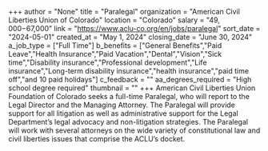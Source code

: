 +++
author = "None"
title = "Paralegal"
organization = "American Civil Liberties Union of Colorado"
location = "Colorado"
salary = "$49,000-$67,000"
link = "https://www.aclu-co.org/en/jobs/paralegal"
sort_date = "2024-05-01"
created_at = "May 1, 2024"
closing_date = "June 30, 2024"
a_job_type = ["Full Time"]
b_benefits = ["General Benefits","Paid Leave","Health Insurance","Paid Vacation","Dental","Vision","Sick time","Disability insurance","Professional development","Life insurance","Long-term disability insurance","health insurance","paid time off","and 10 paid holidays"]
c_feedback = ""
aa_degrees_required = "High school degree required"
thumbnail = ""
+++
American Civil Liberties Union Foundation of Colorado seeks a full-time Paralegal, who will report to the Legal Director and the Managing Attorney. The Paralegal will provide support for all litigation as well as administrative support for the Legal Department’s legal advocacy and non-litigation strategies. The Paralegal will work with several attorneys on the wide variety of constitutional law and civil liberties issues that comprise the ACLU’s docket.
